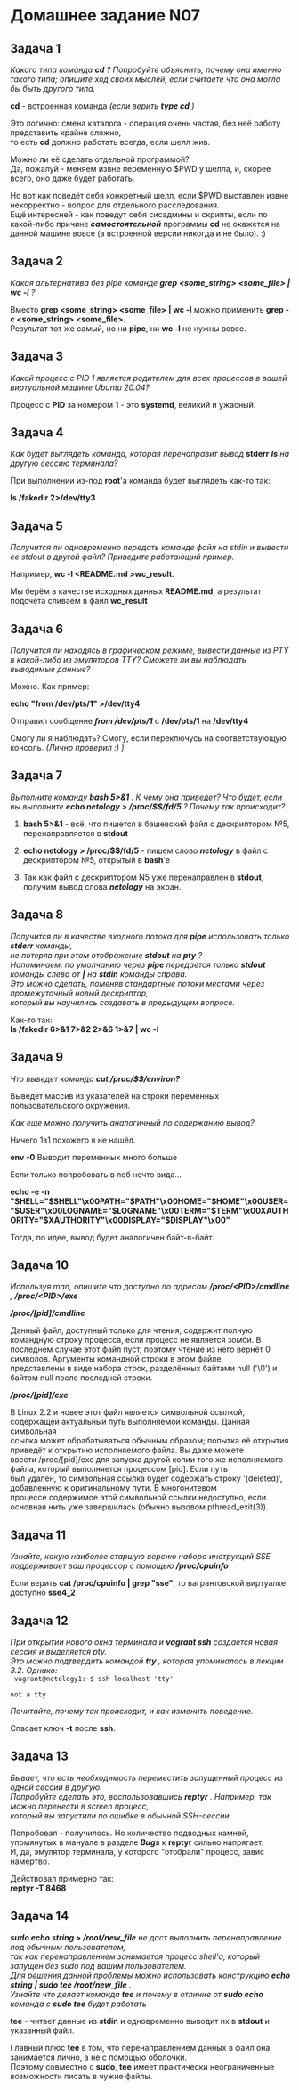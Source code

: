 Домашнее задание N07
====================

Задача 1
--------

*Какого типа команда* ***cd*** *? Попробуйте объяснить, почему она именно такого типа; опишите ход своих мыслей, если считаете что она могла бы быть другого типа.*  
  
**cd** - встроенная команда *(если верить* ***type cd*** *)*
  
Это логично: смена каталога - операция очень частая, без неё работу представить крайне сложно,  
то есть **cd** должно работать всегда, если шелл жив.  
  
Можно ли её сделать отдельной программой?  
Да, пожалуй - меняем извне переменную $PWD у шелла, и, скорее всего, оно даже будет работать.  
  
Но вот как поведёт себя конкретный шелл, если $PWD выставлен извне некорректно - вопрос для отдельного расследования.  
Ещё интересней - как поведут себя сисадмины и скрипты, если по какой-либо причине ***самостоятельной*** программы **cd**
не окажется на данной машине вовсе (а встроенной версии никогда и не было). :)  

Задача 2
--------

*Какая альтернатива без pipe команде* ***grep <some_string> <some_file> | wc -l*** *?*  
  
Вместо **grep <some_string> <some_file> | wc -l** можно применить **grep -c <some_string> <some_file>**.  
Результат тот же самый, но ни **pipe**, ни **wc -l** не нужны вовсе.  

Задача 3
--------

*Какой процесс с PID 1 является родителем для всех процессов в вашей виртуальной машине Ubuntu 20.04?*  
  
Процесс с **PID** за номером **1** - это **systemd**, великий и ужасный.  

Задача 4
--------

*Как будет выглядеть команда, которая перенаправит вывод* **stderr** ***ls*** *на другую сессию терминала?*  
  
При выполнении из-под **root**'а команда будет выглядеть как-то так:  
  
**ls /fakedir 2>/dev/tty3**  

Задача 5
--------

*Получится ли одновременно передать команде файл на stdin и вывести ее stdout в другой файл? Приведите работающий пример.*  
  
Например, **wc -l <README.md >wc_result**.  
  
Мы берём в качестве исходных данных **README.md**, а результат подсчёта сливаем в файл **wc_result**  

Задача 6
--------

*Получится ли находясь в графическом режиме, вывести данные из PTY в какой-либо из эмуляторов TTY? Сможете ли вы наблюдать выводимые данные?*  
  
Можно. Как пример:  
  
**echo "from /dev/pts/1" >/dev/tty4**  
  
Отправил сообщение ***from /dev/pts/1*** с **/dev/pts/1** на **/dev/tty4**  
  
Смогу ли я наблюдать? Смогу, если переключусь на соответствующую консоль. *(Лично проверил :) )*

Задача 7
--------

*Выполните команду* ***bash 5>&1*** *. К чему она приведет? Что будет, если вы выполните* ***echo netology > /proc/$$/fd/5*** *? Почему так происходит?*  
  
1. **bash 5>&1** - всё, что пишется в башевский файл с дескриптором №5, перенаправляется в **stdout**  
  
2. **echo netology > /proc/$$/fd/5** - пишем слово ***netology*** в файл с дескриптором №5, открытый в **bash**'е  
  
3. Так как файл с дескриптором N5 уже перенаправлен в **stdout**, получим вывод слова ***netology*** на экран.  

Задача 8
--------

*Получится ли в качестве входного потока для* ***pipe*** *использовать только* ***stderr*** *команды,  
не потеряв при этом отображение* ***stdout*** *на* ***pty*** *?  
Напоминаем: по умолчанию через* ***pipe*** *передается только* ***stdout*** *команды слева от* ***|*** *на* ***stdin*** *команды справа.  
Это можно сделать, поменяв стандартные потоки местами через промежуточный новый дескриптор,  
который вы научились создавать в предыдущем вопросе.*

Как-то так:  
**ls /fakedir 6>&1 7>&2 2>&6 1>&7 | wc -l**  

Задача 9
--------

*Что выведет команда* ***cat /proc/$$/environ?***  
  
Выведет массив из указателей на строки переменных пользовательского окружения.  
  
*Как еще можно получить аналогичный по содержанию вывод?*  
  
Ничего 1в1 похожего я не нашёл.  
  
**env -0** Выводит переменных много больше  
  
Если только попробовать в лоб нечто вида...  
  
**echo -e -n "SHELL="$SHELL"\x00PATH="$PATH"\x00HOME="$HOME"\x00USER="$USER"\x00LOGNAME="$LOGNAME"\x00TERM="$TERM"\x00XAUTHORITY="$XAUTHORITY"\x00DISPLAY="$DISPLAY"\x00"**
  
Тогда, по идее, вывод будет аналогичен байт-в-байт.  

Задача 10
---------

*Используя man, опишите что доступно по адресам* ***/proc/\<PID\>/cmdline*** *,* ***/proc/\<PID\>/exe***  
  
***/proc/[pid]/cmdline***
  
Данный  файл,  доступный  только  для  чтения,  содержит полную командную строку процесса, если процесс не является зомби. В  
последнем случае этот файл пуст, поэтому чтение из  него  вернёт  0  символов.  Аргументы  командной  строки  в  этом  файле  
представлены в виде набора строк, разделённых байтами null ('\0') и байтом null после последней строки.  
  
***/proc/[pid]/exe***
  
В Linux 2.2 и новее этот файл является символьной ссылкой, содержащей актуальный путь выполняемой команды. Данная символьная  
ссылка может обрабатываться обычным образом; попытка её открытия приведёт к открытию  исполняемого  файла.  Вы  даже  можете  
ввести  /proc/[pid]/exe для запуска другой копии того же  исполняемого файла, который выполняется процессом [pid]. Если путь  
был удалён, то символьная ссылка будет содержать строку  '(deleted)',  добавленную  к  оригинальному  пути.  В  многонитевом  
процессе содержимое этой символьной ссылки недоступно, если основная нить уже завершилась (обычно вызовом pthread_exit(3)).  

Задача 11
---------

*Узнайте, какую наиболее старшую версию набора инструкций SSE поддерживает ваш процессор с помощью* ***/proc/cpuinfo***  
  
Если верить **cat /proc/cpuinfo | grep "sse"**, то вагрантовской виртуалке доступно **sse4_2**  

Задача 12
---------

*При открытии нового окна терминала и* ***vagrant ssh*** *создается новая сессия и выделяется pty.  
Это можно подтвердить командой* ***tty*** *, которая упоминалась в лекции 3.2. Однако:*  
<code>
vagrant@netology1:~$ ssh localhost 'tty'  
not a tty
</code>
  
*Почитайте, почему так происходит, и как изменить поведение.*  
  
Спасает ключ **-t** после **ssh**.  

Задача 13
---------

*Бывает, что есть необходимость переместить запущенный процесс из одной сессии в другую.  
Попробуйте сделать это, воспользовавшись* ***reptyr*** *. Например, так можно перенести в screen процесс,  
который вы запустили по ошибке в обычной SSH-сессии.*
  
Попробовал - получилось. Но количество подводных камней, упомянутых в мануале в разделе ***Bugs*** к **reptyr** сильно напрягает.  
И, да, эмулятор терминала, у которого "отобрали" процесс, завис намертво.
  
Действовал примерно так:  
**reptyr -T 8468**  

Задача 14
---------

***sudo echo string > /root/new_file*** *не даст выполнить перенаправление под обычным пользователем,  
так как перенаправлением занимается процесс shell'а, который запущен без sudo под вашим пользователем.  
Для решения данной проблемы можно использовать конструкцию* ***echo string | sudo tee /root/new_file*** *.  
Узнайте что делает команда* ***tee*** *и почему в отличие от* ***sudo echo*** *команда с* ***sudo tee*** *будет работать*  
  
**tee** - читает данные из **stdin** и одновременно выводит их в **stdout** и указанный файл.  
  
Главный плюс **tee** в том, что перенаправлением данных в файл она занимается лично, а не с помощью оболочки.  
Поэтому совместно с **sudo**, **tee** имеет практически неограниченные возможности писать в чужие файлы.  

